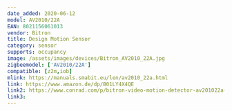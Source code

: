 ```yaml
---
date_added: 2020-06-12
model: AV2010/22A
EAN: 8021156061013
vendor: Bitron
title: Design Motion Sensor
category: sensor
supports: occupancy
image: /assets/images/devices/Bitron_AV2010_22A.jpg
zigbeemodel: ['AV2010/22A']
compatible: [z2m,iob]
mlink: https://manuals.smabit.eu/len/av2010_22a.html
link: https://www.amazon.de/dp/B01LY4X4QE
link2: https://www.conrad.com/p/bitron-video-motion-detector-av201022a-90201022a-1-channel-1535660
link3: 
---
```

